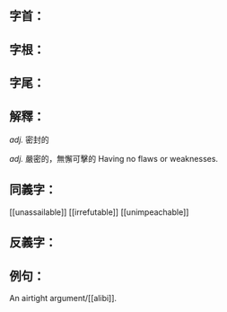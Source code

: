 
## 字首：

## 字根：

## 字尾：


## 解釋：
*adj.*
密封的

*adj.*
嚴密的，無懈可擊的
Having no flaws or weaknesses.

## 同義字：
[[unassailable]]
[[irrefutable]]
[[unimpeachable]]


## 反義字：

## 例句：
An airtight argument/[[alibi]].


